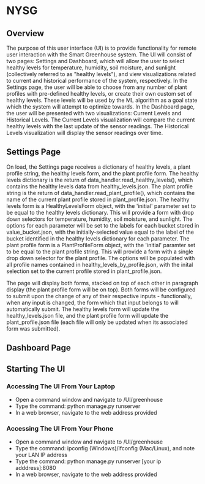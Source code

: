 # NYSG

## Overview
The purpose of this user interface (UI) is to provide functionality for remote user interaction with the Smart Greenhouse system. The UI will consist of two pages: Settings and Dashboard, which will allow the user to select healthy levels for temperature, humidity, soil moisture, and sunlight (collectively referred to as "healthy levels"), and view visualizations related to current and historical performance of the system, respectively. In the Settings page, the user will be able to choose from any number of plant profiles with pre-defined healthy levels, or create their own custom set of healthy levels. These levels will be used by the ML algorithm as a goal state which the system will attempt to optimize towards. In the Dashboard page, the user will be presented with two visualizations: Current Levels and Historical Levels. The Current Levels visualization will compare the current healthy levels with the last update of the sensor readings. The Historical Levels visualization will display the sensor readings over time.

## Settings Page
On load, the Settings page receives a dictionary of healthy levels, a plant profile string, the healthy levels form, and the plant profile form. The healthy levels dictionary is the return of data_handler.read_healthy_levels(), which contains the healthy levels data from healthy_levels.json. The plant profile string is the return of data_handler.read_plant_profile(), which contains the name of the current plant profile stored in plant_profile.json. The healthy levels form is a HealthyLevelsForm object, with the 'initial' parameter set to be equal to the healthy levels dictionary. This will provide a form with drop down selectors for temperature, humidity, soil moisture, and sunlight. The options for each parameter will be set to the labels for each bucket stored in value_bucket.json, with the initially-selected value equal to the label of the bucket identified in the healthy levels dictionary for each parameter. The plant profile form is a PlantProfileForm object, with the 'initial' paramter set to be equal to the plant profile string. This will provide a form with a single drop down selector for the plant profile. The options will be populated with all profile names contained in healthy_levels_by_profile.json, with the inital selection set to the current profile stored in plant_profile.json.

The page will display both forms, stacked on top of each other in paragraph display (the plant profile form will be on top). Both forms will be configured to submit upon the change of any of their respective inputs - functionally, when any input is changed, the form which that input belongs to will automatically submit. The healthy levels form will update the healthy_levels.json file, and the plant profile form will update the plant_profile.json file (each file will only be updated when its associated form was submitted). 

## Dashboard Page


## Starting The UI
### Accessing The UI From Your Laptop
- Open a command window and navigate to /UI/greenhouse
- Type the command: python manage.py runserver
- In a web browser, navigate to the web address provided

### Accessing The UI From Your Phone
- Open a command window and navigate to /UI/greenhouse
- Type the command: ipconfig (Windows)/ifconfig (Mac/Linux), and note your LAN IP address
- Type the command: python manage.py runserver [your ip adddress]:8080
- In a web browser, navigate to the web address provided